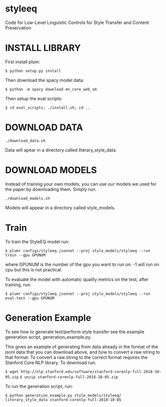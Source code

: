 # styleeq
Code for Low-Level Linguistic Controls for Style Transfer and Content Preservation

# INSTALL LIBRARY

First install plum:

`$ python setup.py install`

Then download the spacy model data:

`$ python -m spacy download en_core_web_sm`

Then setup the eval scripts:

`$ cd eval_scripts; ./install.sh; cd ..`

# DOWNLOAD DATA

`./download_data.sh`

Data will apear in a directory called literary_style_data.

# DOWNLOAD MODELS

Instead of training your own models, you can use our models we used for the
paper by downloading them. Simply run:

`./download_models.sh`

Models will appear in a directory called style_models.

# Train 

To train the StyleEQ model run:

`$ plumr configs/styleeq.jsonnet --proj style_models/styleeq --run train --gpu GPUNUM`

where GPUNUM is the number of the gpu you want to run on. -1 will run on cpu
but this is not practical. 

To evaluate the model with automatic quality metrics on the test, after 
training, run: 

`$ plumr configs/styleeq.jsonnet --proj style_models/styleeq --run eval-test --gpu GPUNUM`

# Generation Example

To see how to generate text/perform style transfer see the example generation 
script, generation_example.py.

This gives an example of generating from data already in the format of 
the jsonl data that you can download above, and how to convert a raw string
to that format. To convert a raw string to the correct format requires 
the Stanford Core NLP library. To download run:

`$ wget http://nlp.stanford.edu/software/stanford-corenlp-full-2018-10-05.zip` 
`$ unzip stanford-corenlp-full-2018-10-05.zip`

To run the generation script, run:

`$ python generation_example.py style_models/styleeq/ literary_style_data stanford-corenlp-full-2018-10-05`


 



